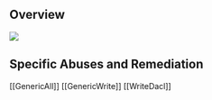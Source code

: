
## Overview

![](acl-bloodhound-abuse-hierarchy.png)

## Specific Abuses and Remediation

[[GenericAll]]
[[GenericWrite]]
[[WriteDacl]]